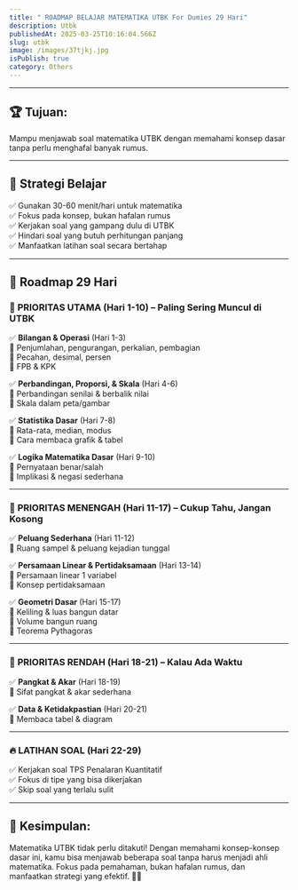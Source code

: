 ```yaml
---
title: " ROADMAP BELAJAR MATEMATIKA UTBK For Dumies 29 Hari"
description: Utbk
publishedAt: 2025-03-25T10:16:04.566Z
slug: utbk
image: /images/37tjkj.jpg
isPublish: true
category: Others
---
```



- - -

## 🏆 Tujuan:

Mampu menjawab soal matematika UTBK dengan memahami konsep dasar tanpa perlu menghafal banyak rumus.

- - -

## 🚀 Strategi Belajar

✅ Gunakan 30-60 menit/hari untuk matematika\
✅ Fokus pada konsep, bukan hafalan rumus\
✅ Kerjakan soal yang gampang dulu di UTBK\
✅ Hindari soal yang butuh perhitungan panjang\
✅ Manfaatkan latihan soal secara bertahap

- - -

## 📅 Roadmap 29 Hari

### 🔹 **PRIORITAS UTAMA (Hari 1-10) – Paling Sering Muncul di UTBK**

✅ **Bilangan & Operasi** (Hari 1-3)\
🔹 Penjumlahan, pengurangan, perkalian, pembagian\
🔹 Pecahan, desimal, persen\
🔹 FPB & KPK

✅ **Perbandingan, Proporsi, & Skala** (Hari 4-6)\
🔹 Perbandingan senilai & berbalik nilai\
🔹 Skala dalam peta/gambar

✅ **Statistika Dasar** (Hari 7-8)\
🔹 Rata-rata, median, modus\
🔹 Cara membaca grafik & tabel

✅ **Logika Matematika Dasar** (Hari 9-10)\
🔹 Pernyataan benar/salah\
🔹 Implikasi & negasi sederhana

- - -

### 🔹 **PRIORITAS MENENGAH (Hari 11-17) – Cukup Tahu, Jangan Kosong**

✅ **Peluang Sederhana** (Hari 11-12)\
🔹 Ruang sampel & peluang kejadian tunggal

✅ **Persamaan Linear & Pertidaksamaan** (Hari 13-14)\
🔹 Persamaan linear 1 variabel\
🔹 Konsep pertidaksamaan

✅ **Geometri Dasar** (Hari 15-17)\
🔹 Keliling & luas bangun datar\
🔹 Volume bangun ruang\
🔹 Teorema Pythagoras

- - -

### 🔻 **PRIORITAS RENDAH (Hari 18-21) – Kalau Ada Waktu**

✅ **Pangkat & Akar** (Hari 18-19)\
🔹 Sifat pangkat & akar sederhana

✅ **Data & Ketidakpastian** (Hari 20-21)\
🔹 Membaca tabel & diagram

- - -

### 🔥 **LATIHAN SOAL (Hari 22-29)**

✅ Kerjakan soal TPS Penalaran Kuantitatif\
✅ Fokus di tipe yang bisa dikerjakan\
✅ Skip soal yang terlalu sulit

- - -

## 📌 **Kesimpulan:**

Matematika UTBK tidak perlu ditakuti! Dengan memahami konsep-konsep dasar ini, kamu bisa menjawab beberapa soal tanpa harus menjadi ahli matematika. Fokus pada pemahaman, bukan hafalan rumus, dan manfaatkan strategi yang efektif. 🚀🔥